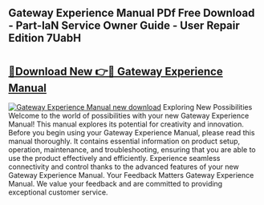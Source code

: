 ## Gateway Experience Manual PDf Free Download - Part-IaN Service Owner Guide - User Repair Edition 7UabH

# <h2><a href="http://bc22990.oget.top/?id=Gateway+Experience+Manual">🔗Download New 👉🔴 Gateway Experience Manual</a></h2>

[![Gateway Experience Manual new download](https://i.imgur.com/5g1atiW.png)](http://bc22990.oget.top/?id=Gateway+Experience+Manual)
Exploring New Possibilities Welcome to the world of possibilities with your new Gateway Experience Manual! This manual explores its potential for creativity and innovation. Before you begin using your Gateway Experience Manual, please read this manual thoroughly. It contains essential information on product setup, operation, maintenance, and troubleshooting, ensuring that you are able to use the product effectively and efficiently. Experience seamless connectivity and control thanks to the advanced features of your new Gateway Experience Manual. Your Feedback Matters Gateway Experience Manual. We value your feedback and are committed to providing exceptional customer service.
